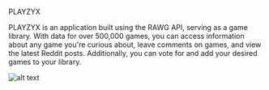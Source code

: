 PLAYZYX

PLAYZYX is an application built using the RAWG API, serving as a game library. With data for over 500,000 games, you can access information about any game you're curious about, leave comments on games, and view the latest Reddit posts. Additionally, you can vote for and add your desired games to your library.


![alt text](https://erkut-portfolio.netlify.app/assets/project1-dark-62419904.png)
